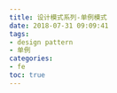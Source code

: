 ```yaml
---
title: 设计模式系列-单例模式
date: 2018-07-31 09:09:41
tags: 
- design pattern
- 单例
categories:
- fe
toc: true
---
```

